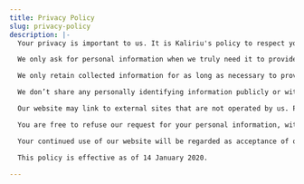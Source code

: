 ```yaml
---
title: Privacy Policy
slug: privacy-policy
description: |-
  Your privacy is important to us. It is Kaliriu's policy to respect your privacy regarding any information we may collect from you across our website, https://www.kaliriu.com/, and other sites we own and operate.

  We only ask for personal information when we truly need it to provide a service to you. We collect it by fair and lawful means, with your knowledge and consent. We also let you know why we’re collecting it and how it will be used.

  We only retain collected information for as long as necessary to provide you with your requested service. What data we store, we’ll protect within commercially acceptable means to prevent loss and theft, as well as unauthorized access, disclosure, copying, use or modification.

  We don’t share any personally identifying information publicly or with third-parties, except when required to by law.

  Our website may link to external sites that are not operated by us. Please be aware that we have no control over the content and practices of these sites, and cannot accept responsibility or liability for their respective privacy policies.

  You are free to refuse our request for your personal information, with the understanding that we may be unable to provide you with some of your desired services.

  Your continued use of our website will be regarded as acceptance of our practices around privacy and personal information. If you have any questions about how we handle user data and personal information, feel free to contact us.

  This policy is effective as of 14 January 2020.

---
```

